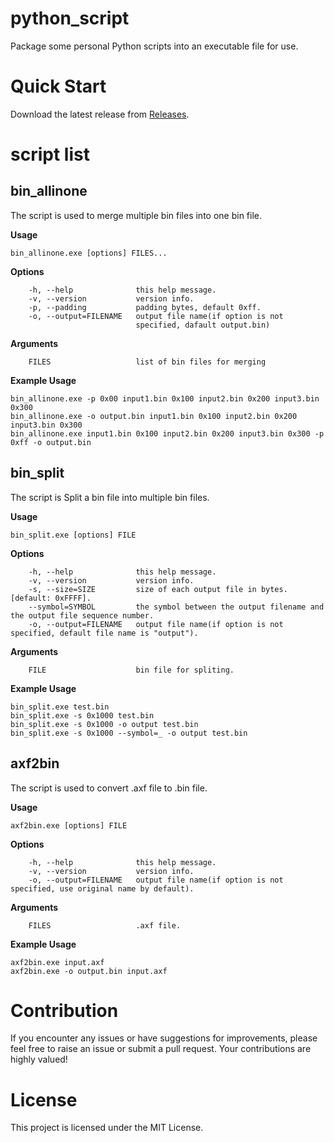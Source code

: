 # python_script

Package some personal Python scripts into an executable file for use.

# Quick Start

Download the latest release from [Releases](https://github.com/nixgnauhcuy/python_script/releases).

# script list

## bin_allinone

The script is used to merge multiple bin files into one bin file.

**Usage**

``` shell
bin_allinone.exe [options] FILES...
```

**Options**

```
    -h, --help              this help message.
    -v, --version           version info.
    -p, --padding           padding bytes, default 0xff.
    -o, --output=FILENAME   output file name(if option is not 
                            specified, dafault output.bin)
```

**Arguments**

```
    FILES                   list of bin files for merging
```

**Example Usage**

``` shell
bin_allinone.exe -p 0x00 input1.bin 0x100 input2.bin 0x200 input3.bin 0x300
bin_allinone.exe -o output.bin input1.bin 0x100 input2.bin 0x200 input3.bin 0x300
bin_allinone.exe input1.bin 0x100 input2.bin 0x200 input3.bin 0x300 -p 0xff -o output.bin
```

## bin_split

The script is Split a bin file into multiple bin files.

**Usage**

``` shell
bin_split.exe [options] FILE
```

**Options**

```
    -h, --help              this help message.
    -v, --version           version info.
    -s, --size=SIZE         size of each output file in bytes. [default: 0xFFFF].
    --symbol=SYMBOL         the symbol between the output filename and the output file sequence number.
    -o, --output=FILENAME   output file name(if option is not specified, default file name is "output").
```

**Arguments**

```
    FILE                    bin file for spliting.
```

**Example Usage**

``` shell
bin_split.exe test.bin
bin_split.exe -s 0x1000 test.bin
bin_split.exe -s 0x1000 -o output test.bin
bin_split.exe -s 0x1000 --symbol=_ -o output test.bin
```

## axf2bin

The script is used to convert .axf file to .bin file.

**Usage**

``` shell
axf2bin.exe [options] FILE
```

**Options**

```
    -h, --help              this help message.
    -v, --version           version info.
    -o, --output=FILENAME   output file name(if option is not specified, use original name by default).
```

**Arguments**

```
    FILES                   .axf file.
```

**Example Usage**

``` shell
axf2bin.exe input.axf
axf2bin.exe -o output.bin input.axf
```

# Contribution

If you encounter any issues or have suggestions for improvements, please feel free to raise an issue or submit a pull request. Your contributions are highly valued!

# License

This project is licensed under the MIT License.
